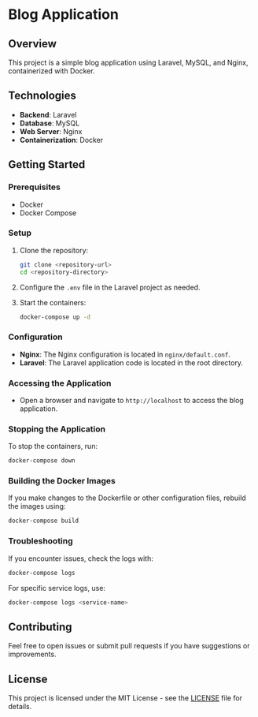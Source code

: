 
# Blog Application

## Overview

This project is a simple blog application using Laravel, MySQL, and Nginx, containerized with Docker.

## Technologies

- **Backend**: Laravel
- **Database**: MySQL
- **Web Server**: Nginx
- **Containerization**: Docker

## Getting Started

### Prerequisites

- Docker
- Docker Compose

### Setup

1. Clone the repository:
    ```bash
    git clone <repository-url>
    cd <repository-directory>
    ```

2. Configure the `.env` file in the Laravel project as needed.

3. Start the containers:
    ```bash
    docker-compose up -d
    ```

### Configuration

- **Nginx**: The Nginx configuration is located in `nginx/default.conf`.
- **Laravel**: The Laravel application code is located in the root directory.

### Accessing the Application

- Open a browser and navigate to `http://localhost` to access the blog application.

### Stopping the Application

To stop the containers, run:
```bash
docker-compose down
```

### Building the Docker Images

If you make changes to the Dockerfile or other configuration files, rebuild the images using:
```bash
docker-compose build
```

### Troubleshooting

If you encounter issues, check the logs with:
```bash
docker-compose logs
```

For specific service logs, use:
```bash
docker-compose logs <service-name>
```

## Contributing

Feel free to open issues or submit pull requests if you have suggestions or improvements.

## License

This project is licensed under the MIT License - see the [LICENSE](LICENSE) file for details.
